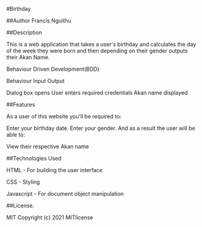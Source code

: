 #Birthday 

##Author
 Francis Nguithu

##Description

This is a web application that takes a user's birthday and calculates the day of the week they were born and then depending on their gender outputs their Akan Name.

Behaviour Driven Development(BDD)

Behaviour	Input	Output

Dialog box opens	User enters required credentials	Akan name displayed

##Features

As a user of this website you'll be required to:

Enter your birthday date.
Enter your gender.
And as a result the user will be able to:

View their respective Akan name



##Technologies Used

HTML - For building the user interface

CSS - Styling

Javascript - For document object manipulation


##License.

MIT Copyright (c) 2021 MITlicense


